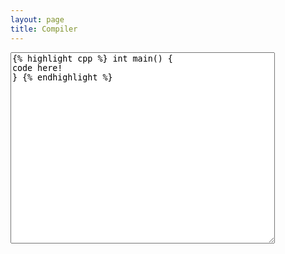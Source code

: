 ```yaml
---
layout: page
title: Compiler
---
```

<textarea rows="20" cols="50" style="display: block;">
{% highlight cpp %} int main() {
code here!
} {% endhighlight %}
</textarea>
